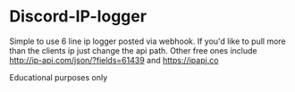 # Discord-IP-logger
Simple to use 6 line ip logger posted via webhook. If you'd like to pull more than the clients ip just change the api path. Other free ones include http://ip-api.com/json/?fields=61439 and https://ipapi.co

Educational purposes only

